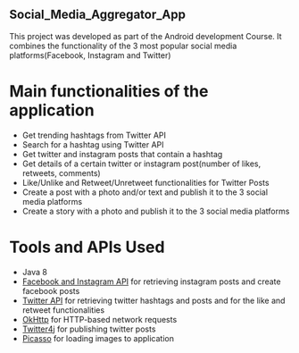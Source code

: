 ## Social_Media_Aggregator_App
This project was developed as part of the Android development Course. It combines the functionality of the 3 most popular social media platforms(Facebook, Instagram and Twitter)

# Main functionalities of the application
* Get trending hashtags from Twitter API
* Search for a hashtag using Twitter API
* Get twitter and instagram posts that contain a hashtag
* Get details of a certain twitter or instagram post(number of likes, retweets, comments)
* Like/Unlike and Retweet/Unretweet functionalities for Twitter Posts
* Create a post with a photo and/or text and publish it to the 3 social media platforms
* Create a story with a photo and publish it to the 3 social media platforms

# Tools and APIs Used
* Java 8 
* [Facebook and Instagram API](https://developers.facebook.com/) for retrieving instagram posts and create facebook posts
* [Twitter API](https://developer.twitter.com/en/docs) for retrieving twitter hashtags and posts and for the like and retweet functionalities
* [OkHttp](https://square.github.io/okhttp/) for HTTP-based network requests
* [Twitter4j](http://twitter4j.org/en/) for publishing twitter posts
* [Picasso](https://square.github.io/picasso/) for loading images to application
